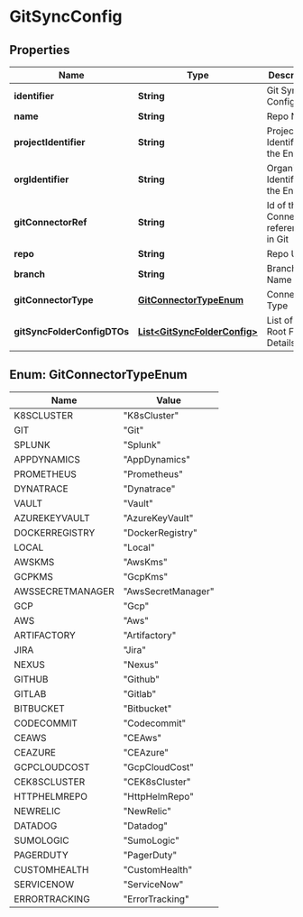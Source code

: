 # GitSyncConfig

## Properties
Name | Type | Description | Notes
------------ | ------------- | ------------- | -------------
**identifier** | **String** | Git Sync Config Id |  [optional]
**name** | **String** | Repo Name |  [optional]
**projectIdentifier** | **String** | Project Identifier for the Entity |  [optional]
**orgIdentifier** | **String** | Organization Identifier for the Entity |  [optional]
**gitConnectorRef** | **String** | Id of the Connector referenced in Git |  [optional]
**repo** | **String** | Repo URL |  [optional]
**branch** | **String** | Branch Name |  [optional]
**gitConnectorType** | [**GitConnectorTypeEnum**](#GitConnectorTypeEnum) | Connector Type | 
**gitSyncFolderConfigDTOs** | [**List&lt;GitSyncFolderConfig&gt;**](GitSyncFolderConfig.md) | List of all Root Folder Details |  [optional]

<a name="GitConnectorTypeEnum"></a>
## Enum: GitConnectorTypeEnum
Name | Value
---- | -----
K8SCLUSTER | &quot;K8sCluster&quot;
GIT | &quot;Git&quot;
SPLUNK | &quot;Splunk&quot;
APPDYNAMICS | &quot;AppDynamics&quot;
PROMETHEUS | &quot;Prometheus&quot;
DYNATRACE | &quot;Dynatrace&quot;
VAULT | &quot;Vault&quot;
AZUREKEYVAULT | &quot;AzureKeyVault&quot;
DOCKERREGISTRY | &quot;DockerRegistry&quot;
LOCAL | &quot;Local&quot;
AWSKMS | &quot;AwsKms&quot;
GCPKMS | &quot;GcpKms&quot;
AWSSECRETMANAGER | &quot;AwsSecretManager&quot;
GCP | &quot;Gcp&quot;
AWS | &quot;Aws&quot;
ARTIFACTORY | &quot;Artifactory&quot;
JIRA | &quot;Jira&quot;
NEXUS | &quot;Nexus&quot;
GITHUB | &quot;Github&quot;
GITLAB | &quot;Gitlab&quot;
BITBUCKET | &quot;Bitbucket&quot;
CODECOMMIT | &quot;Codecommit&quot;
CEAWS | &quot;CEAws&quot;
CEAZURE | &quot;CEAzure&quot;
GCPCLOUDCOST | &quot;GcpCloudCost&quot;
CEK8SCLUSTER | &quot;CEK8sCluster&quot;
HTTPHELMREPO | &quot;HttpHelmRepo&quot;
NEWRELIC | &quot;NewRelic&quot;
DATADOG | &quot;Datadog&quot;
SUMOLOGIC | &quot;SumoLogic&quot;
PAGERDUTY | &quot;PagerDuty&quot;
CUSTOMHEALTH | &quot;CustomHealth&quot;
SERVICENOW | &quot;ServiceNow&quot;
ERRORTRACKING | &quot;ErrorTracking&quot;
